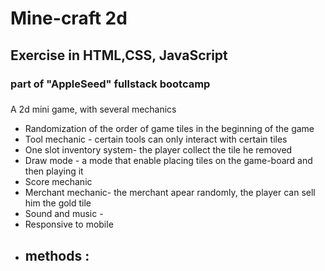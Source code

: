 # Mine-craft 2d

## Exercise in HTML,CSS, JavaScript
### part of "AppleSeed" fullstack bootcamp

### 
A 2d mini game, with several mechanics
- Randomization of the order of game tiles in the beginning of the game
- Tool mechanic - certain tools can only interact with certain tiles
- One slot inventory system- the player collect the tile he removed
- Draw mode - a mode that enable placing tiles on the game-board and then playing it
- Score mechanic
- Merchant mechanic- the merchant apear randomly, the player can sell him the gold tile
- Sound and music -
- Responsive to mobile
* methods :
  - 